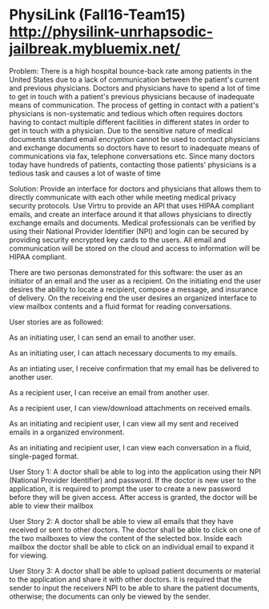 # PhysiLink (Fall16-Team15) http://physilink-unrhapsodic-jailbreak.mybluemix.net/

Problem: There is a high hospital bounce-back rate among patients in the United States due to a lack of communication between the patient's current and previous physicians. Doctors and physicians have to spend a lot of time to get in touch with a patient's previous physicians because of inadequate means of communication. The process of getting in contact with a patient's physicians is non-systematic and tedious which often requires doctors having to contact multiple different facilities in different states in order to get in touch with a physician. Due to the sensitive nature of medical documents standard email encryption cannot be used to contact physicians and exchange documents so doctors have to resort to inadequate means of communications via fax, telephone conversations etc. Since many doctors today have hundreds of patients, contacting those patients' physicians is a tedious task and causes a lot of waste of time 

Solution: Provide an interface for doctors and physicians that allows them to directly communicate with each other while meeting medical privacy security protocols. Use Virtru to provide an API that uses HIPAA compliant emails, and create an interface around it that allows physicians to directly exchange emails and documents. Medical professionals can be verified by using their National Provider Identifier (NPI) and login can be secured by providing security encrypted key cards to the users. All email and communication will be stored on the cloud and access to information will be HIPAA compliant.

There are two personas demonstrated for this software: the user as an initiator of an email and the user as a recipient. On the initiating end the user desires the ability to locate a recipient, compose a message, and insurance of delivery. On the receiving end the user desires an organized interface to view mailbox contents and a fluid format for reading conversations.

User stories are as followed: 

As an initiating user, I can send an email to another user.

As an initiating user, I can attach necessary documents to my emails. 

As an intiating user, I receive confirmation that my email has be delivered to another user. 

As a recipient user, I can receive an email from another user.

As a recipient user, I can view/download attachments on received emails.  

As an initiating and recipient user, I can view all my sent and received emails in a organized environment.

As an initiating and recipient user, I can view each conversation in a fluid, single-paged format. 


User Story 1:
A doctor shall be able to log into the application using their NPI (National Provider Identifier) and password. If the doctor is new user to the application, it is required to prompt the user to create a new password before they will be given access. After access is granted, the doctor will be able to view their mailbox

User Story 2:
A doctor shall be able to view all emails that they have received or sent to other doctors. The doctor shall be able to click on one of the two mailboxes to view the content of the selected box. Inside each mailbox the doctor shall be able to click on an individual email to expand it for viewing.

User Story 3:
A doctor shall be able to upload patient documents or material to the application and share it with other doctors. It is required that the sender to input the receivers NPI to be able to share the patient documents, otherwise; the documents can only be viewed by the sender.
